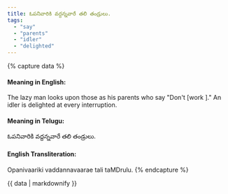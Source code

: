 ```yaml
---
title: ఓపనివారికి వద్దన్నవారే తలి తండ్రులు.
tags:
  - "say"
  - "parents"
  - "idler"
  - "delighted"
---
```


{% capture data %}
#### Meaning in English:
The lazy man looks upon those as his parents who say "Don't [work ]."
An idler is delighted at every interruption.

#### Meaning in Telugu:
ఓపనివారికి వద్దన్నవారే తలి తండ్రులు.

#### English Transliteration:
Opanivaariki vaddannavaarae tali taMDrulu.
{% endcapture %}

{{ data | markdownify }}

